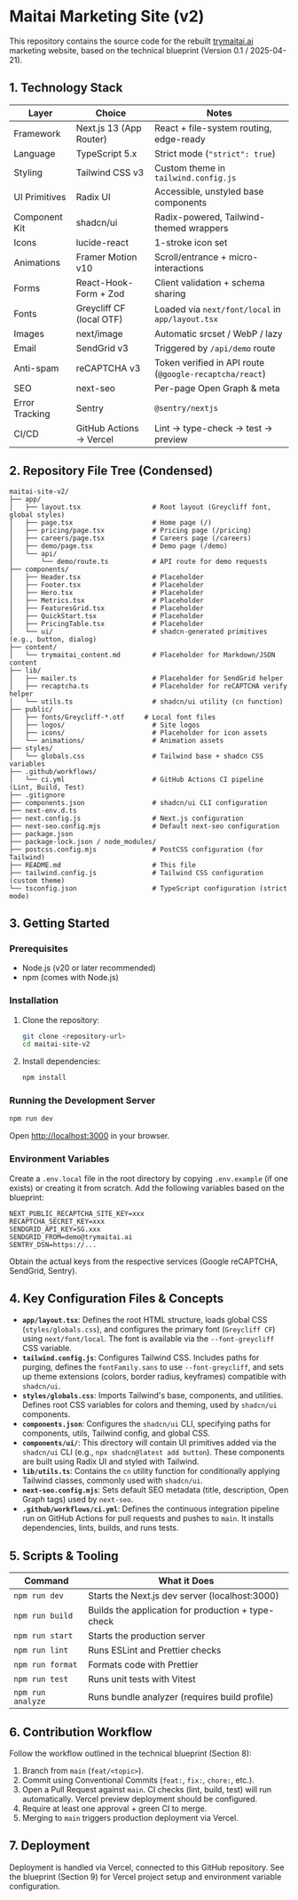 # Maitai Marketing Site (v2)

This repository contains the source code for the rebuilt [trymaitai.ai](https://trymaitai.ai) marketing website, based on the technical blueprint (Version 0.1 / 2025-04-21).

## 1. Technology Stack

| Layer          | Choice                    | Notes                                           |
|----------------|---------------------------|-------------------------------------------------|
| Framework      | Next.js 13 (App Router)   | React + file-system routing, edge-ready         |
| Language       | TypeScript 5.x          | Strict mode (`"strict": true`)                 |
| Styling        | Tailwind CSS v3           | Custom theme in `tailwind.config.js`            |
| UI Primitives  | Radix UI                  | Accessible, unstyled base components            |
| Component Kit  | shadcn/ui                 | Radix-powered, Tailwind-themed wrappers         |
| Icons          | lucide-react              | 1-stroke icon set                               |
| Animations     | Framer Motion v10         | Scroll/entrance + micro-interactions            |
| Forms          | React-Hook-Form + Zod     | Client validation + schema sharing              |
| Fonts          | Greycliff CF (local OTF)  | Loaded via `next/font/local` in `app/layout.tsx` |
| Images         | next/image                | Automatic srcset / WebP / lazy                  |
| Email          | SendGrid v3               | Triggered by `/api/demo` route                   |
| Anti-spam      | reCAPTCHA v3              | Token verified in API route (`@google-recaptcha/react`) |
| SEO            | next-seo                  | Per-page Open Graph & meta                      |
| Error Tracking | Sentry                    | `@sentry/nextjs`                                |
| CI/CD          | GitHub Actions → Vercel   | Lint → type-check → test → preview              |

## 2. Repository File Tree (Condensed)

```
maitai-site-v2/
├── app/
│   ├── layout.tsx                  # Root layout (Greycliff font, global styles)
│   ├── page.tsx                    # Home page (/)
│   ├── pricing/page.tsx            # Pricing page (/pricing)
│   ├── careers/page.tsx            # Careers page (/careers)
│   ├── demo/page.tsx               # Demo page (/demo)
│   └── api/
│       └── demo/route.ts           # API route for demo requests
├── components/
│   ├── Header.tsx                  # Placeholder
│   ├── Footer.tsx                  # Placeholder
│   ├── Hero.tsx                    # Placeholder
│   ├── Metrics.tsx                 # Placeholder
│   ├── FeaturesGrid.tsx            # Placeholder
│   ├── QuickStart.tsx              # Placeholder
│   ├── PricingTable.tsx            # Placeholder
│   └── ui/                         # shadcn-generated primitives (e.g., button, dialog)
├── content/
│   └── trymaitai_content.md        # Placeholder for Markdown/JSON content
├── lib/
│   ├── mailer.ts                   # Placeholder for SendGrid helper
│   ├── recaptcha.ts                # Placeholder for reCAPTCHA verify helper
│   └── utils.ts                    # shadcn/ui utility (cn function)
├── public/
│   ├── fonts/Greycliff-*.otf     # Local font files
│   ├── logos/                      # Site logos
│   ├── icons/                      # Placeholder for icon assets
│   └── animations/                 # Animation assets
├── styles/
│   └── globals.css                 # Tailwind base + shadcn CSS variables
├── .github/workflows/
│   └── ci.yml                      # GitHub Actions CI pipeline (Lint, Build, Test)
├── .gitignore
├── components.json                 # shadcn/ui CLI configuration
├── next-env.d.ts
├── next.config.js                  # Next.js configuration
├── next-seo.config.mjs             # Default next-seo configuration
├── package.json
├── package-lock.json / node_modules/
├── postcss.config.mjs              # PostCSS configuration (for Tailwind)
├── README.md                       # This file
├── tailwind.config.js              # Tailwind CSS configuration (custom theme)
└── tsconfig.json                   # TypeScript configuration (strict mode)
```

## 3. Getting Started

### Prerequisites

- Node.js (v20 or later recommended)
- npm (comes with Node.js)

### Installation

1.  Clone the repository:
    ```bash
    git clone <repository-url>
    cd maitai-site-v2
    ```
2.  Install dependencies:
    ```bash
    npm install
    ```

### Running the Development Server

```bash
npm run dev
```

Open [http://localhost:3000](http://localhost:3000) in your browser.

### Environment Variables

Create a `.env.local` file in the root directory by copying `.env.example` (if one exists) or creating it from scratch. Add the following variables based on the blueprint:

```
NEXT_PUBLIC_RECAPTCHA_SITE_KEY=xxx
RECAPTCHA_SECRET_KEY=xxx
SENDGRID_API_KEY=SG.xxx
SENDGRID_FROM=demo@trymaitai.ai
SENTRY_DSN=https://...
```

Obtain the actual keys from the respective services (Google reCAPTCHA, SendGrid, Sentry).

## 4. Key Configuration Files & Concepts

- **`app/layout.tsx`**: Defines the root HTML structure, loads global CSS (`styles/globals.css`), and configures the primary font (`Greycliff CF`) using `next/font/local`. The font is available via the `--font-greycliff` CSS variable.
- **`tailwind.config.js`**: Configures Tailwind CSS. Includes paths for purging, defines the `fontFamily.sans` to use `--font-greycliff`, and sets up theme extensions (colors, border radius, keyframes) compatible with `shadcn/ui`.
- **`styles/globals.css`**: Imports Tailwind's base, components, and utilities. Defines root CSS variables for colors and theming, used by `shadcn/ui` components.
- **`components.json`**: Configures the `shadcn/ui` CLI, specifying paths for components, utils, Tailwind config, and global CSS.
- **`components/ui/`**: This directory will contain UI primitives added via the `shadcn/ui` CLI (e.g., `npx shadcn@latest add button`). These components are built using Radix UI and styled with Tailwind.
- **`lib/utils.ts`**: Contains the `cn` utility function for conditionally applying Tailwind classes, commonly used with `shadcn/ui`.
- **`next-seo.config.mjs`**: Sets default SEO metadata (title, description, Open Graph tags) used by `next-seo`.
- **`.github/workflows/ci.yml`**: Defines the continuous integration pipeline run on GitHub Actions for pull requests and pushes to `main`. It installs dependencies, lints, builds, and runs tests.

## 5. Scripts & Tooling

| Command          | What it Does                                  |
|------------------|-----------------------------------------------|
| `npm run dev`    | Starts the Next.js dev server (localhost:3000) |
| `npm run build`  | Builds the application for production + type-check |
| `npm run start`  | Starts the production server                  |
| `npm run lint`   | Runs ESLint and Prettier checks               |
| `npm run format` | Formats code with Prettier                    |
| `npm run test`   | Runs unit tests with Vitest                   |
| `npm run analyze`| Runs bundle analyzer (requires build profile) |

## 6. Contribution Workflow

Follow the workflow outlined in the technical blueprint (Section 8):
1.  Branch from `main` (`feat/<topic>`).
2.  Commit using Conventional Commits (`feat:`, `fix:`, `chore:`, etc.).
3.  Open a Pull Request against `main`. CI checks (lint, build, test) will run automatically. Vercel preview deployment should be configured.
4.  Require at least one approval + green CI to merge.
5.  Merging to `main` triggers production deployment via Vercel.

## 7. Deployment

Deployment is handled via Vercel, connected to this GitHub repository. See the blueprint (Section 9) for Vercel project setup and environment variable configuration.
